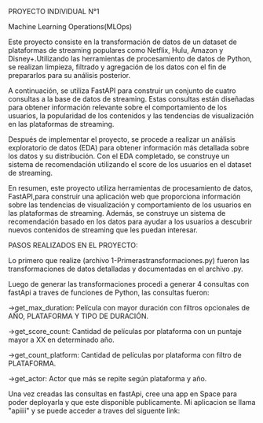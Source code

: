 PROYECTO INDIVIDUAL N°1 

Machine Learning Operations(MLOps)

Este proyecto consiste en la transformación de datos de un dataset de plataformas de streaming populares como Netflix, Hulu, Amazon y Disney+.Utilizando las herramientas de procesamiento de datos de Python, se realizan limpieza, filtrado y agregación de los datos con el fin de prepararlos para su análisis posterior.

A continuación, se utiliza FastAPI para construir un conjunto de cuatro consultas a la base de datos de streaming. Estas consultas están diseñadas para obtener información relevante sobre el comportamiento de los usuarios, la popularidad de los contenidos y las tendencias de visualización en las plataformas de streaming.


Después de implementar el proyecto, se procede a realizar un análisis exploratorio de datos (EDA) para obtener información más detallada sobre los datos y su distribución. Con el EDA completado, se construye un sistema de recomendación utilizando el score de los usuarios en el dataset de streaming.

En resumen, este proyecto utiliza herramientas de procesamiento de datos, FastAPI,para construir una aplicación web que proporciona información sobre las tendencias de visualización y comportamiento de los usuarios en las plataformas de streaming. Además, se construye un sistema de recomendación basado en los datos para ayudar a los usuarios a descubrir nuevos contenidos de streaming que les puedan interesar.

PASOS REALIZADOS EN EL PROYECTO:

Lo primero que realize (archivo 1-Primerastransformaciones.py) fueron las transformaciones de datos detalladas y documentadas en el archivo .py.

Luego de generar las transformaciones procedi a generar 4 consultas con fastApi a traves de funciones de Python, las consultas fueron:

->get_max_duration: Película con mayor duración con filtros opcionales de AÑO, PLATAFORMA Y TIPO DE DURACIÓN.

->get_score_count: Cantidad de películas por plataforma con un puntaje mayor a XX en determinado año.

->get_count_platform: Cantidad de películas por plataforma con filtro de PLATAFORMA.

->get_actor: Actor que más se repite según plataforma y año.

Una vez creadas las consultas en fastApi, cree una app en Space para poder deployarla y que este disponible publicamente. Mi aplicacion se llama "apiiii" y se puede acceder a traves del siguente link: